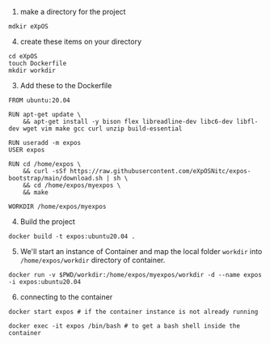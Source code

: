 
1. make a directory for the project

`mdkir eXpOS`

4. create these items on your directory

````
cd eXpOS
touch Dockerfile
mkdir workdir
````

3. Add these to the Dockerfile

```
FROM ubuntu:20.04

RUN apt-get update \
    && apt-get install -y bison flex libreadline-dev libc6-dev libfl-dev wget vim make gcc curl unzip build-essential

RUN useradd -m expos
USER expos

RUN cd /home/expos \
    && curl -sSf https://raw.githubusercontent.com/eXpOSNitc/expos-bootstrap/main/download.sh | sh \
    && cd /home/expos/myexpos \
    && make

WORKDIR /home/expos/myexpos
```

4. Build the project

```
docker build -t expos:ubuntu20.04 .
```

5. We'll start an instance of Container and map the local folder `workdir` into `/home/expos/workdir` directory of container.

```
docker run -v $PWD/workdir:/home/expos/myexpos/workdir -d --name expos -i expos:ubuntu20.04 
```

6. connecting to the container

```
docker start expos # if the container instance is not already running

docker exec -it expos /bin/bash # to get a bash shell inside the container
```
